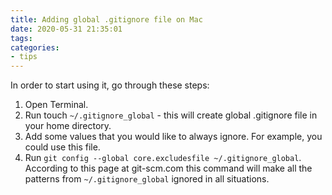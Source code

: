 ```yaml
---
title: Adding global .gitignore file on Mac
date: 2020-05-31 21:35:01
tags:
categories:
- tips
---
```

In order to start using it, go through these steps:

1. Open Terminal.
2. Run touch `~/.gitignore_global` - this will create global .gitignore file in your home directory.
3. Add some values that you would like to always ignore. For example, you could use this file.
4. Run `git config --global core.excludesfile ~/.gitignore_global`. According to this page at git-scm.com this command will make all the patterns from `~/.gitignore_global` ignored in all situations.